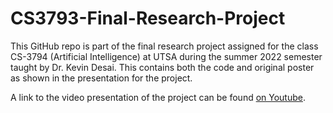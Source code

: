 # CS3793-Final-Research-Project

This GitHub repo is part of the final research project assigned for the class CS-3794 (Artificial Intelligence) at UTSA during the summer 2022 semester taught by Dr. Kevin Desai. This contains both the code and original poster as shown in the presentation for the project.

A link to the video presentation of the project can be found [on Youtube](https://youtu.be/NIMrFTpcCSU).
